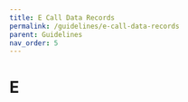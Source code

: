 ```yaml
---
title: E Call Data Records
permalink: /guidelines/e-call-data-records
parent: Guidelines
nav_order: 5
---
```


# E
